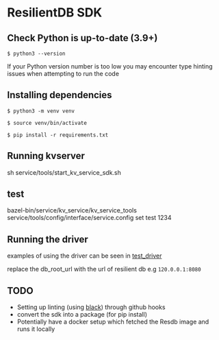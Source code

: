 # ResilientDB SDK

## Check Python is up-to-date (3.9+)
`$ python3 --version`

If your Python version number is too low you may encounter type hinting issues when attempting to run the code

## Installing dependencies
`$ python3 -m venv venv`

`$ source venv/bin/activate`

`$ pip install -r requirements.txt`

## Running kvserver

sh service/tools/start_kv_service_sdk.sh

## test

bazel-bin/service/kv_service/kv_service_tools service/tools/config/interface/service.config set test 1234

## Running the driver

examples of using the driver can be seen in [test_driver](/test_driver.py)

replace the db_root_url with the url of resilient db e.g `120.0.0.1:8080`


## TODO
- Setting up linting (using [black](https://github.com/psf/black)) through github hooks
- convert the sdk into a package (for pip install)
- Potentially have a docker setup which fetched the Resdb image and runs it locally
